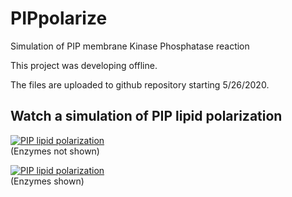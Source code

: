 # PIPpolarize

Simulation of PIP membrane Kinase Phosphatase reaction

This project was developing offline.

The files are uploaded to github repository starting 5/26/2020.

## Watch a simulation of PIP lipid polarization

[![PIP lipid polarization](https://i.imgur.com/PPpGJcz.png)](https://user-images.githubusercontent.com/64168717/182077975-c5d0663b-6651-40f8-a3e1-e66182755257.mp4)
</br>(Enzymes not shown)


[![PIP lipid polarization](https://i.imgur.com/eVVdIEn.png)](https://drive.google.com/file/d/1hFKuSchuiKZCo3RUYKIzOytTPrhi0OUX/view?usp=drive_link)
</br>(Enzymes shown)